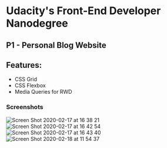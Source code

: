# Udacity's Front-End Developer Nanodegree 
## P1 - Personal Blog Website

## Features:
 - CSS Grid
 - CSS Flexbox
 - Media Queries for RWD
 
 ### Screenshots
 
 
![Screen Shot 2020-02-17 at 16 38 21](https://user-images.githubusercontent.com/44209758/74682273-5a518600-51a4-11ea-832f-65df970b3e00.png)
![Screen Shot 2020-02-17 at 16 42 54](https://user-images.githubusercontent.com/44209758/74682415-c03e0d80-51a4-11ea-8513-00868b7dc357.png)
![Screen Shot 2020-02-17 at 16 43 40](https://user-images.githubusercontent.com/44209758/74682416-c16f3a80-51a4-11ea-99ad-4f6b63eb19b4.png)
![Screen Shot 2020-02-18 at 11 54 37](https://user-images.githubusercontent.com/44209758/74747353-9852b680-5245-11ea-8271-fddfa6f31c0d.png)
